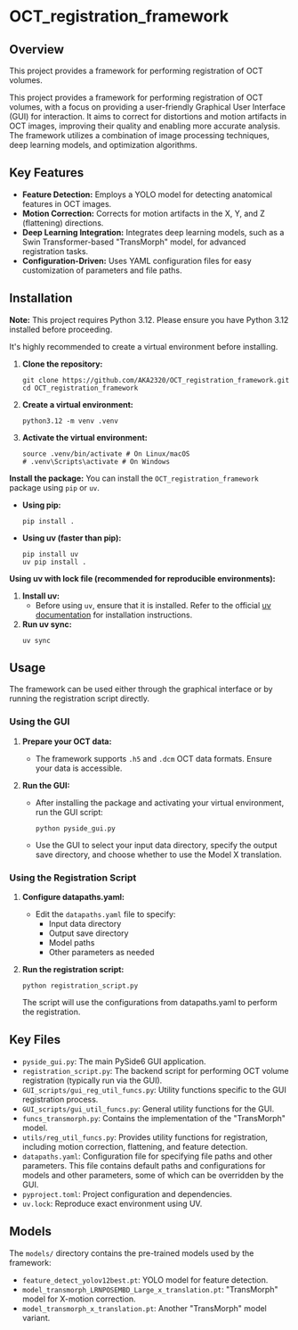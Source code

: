 # OCT_registration_framework

## Overview

This project provides a framework for performing registration of OCT volumes.

This project provides a framework for performing registration of OCT volumes, with a focus on providing a user-friendly Graphical User Interface (GUI) for interaction. It aims to correct for distortions and motion artifacts in OCT images, improving their quality and enabling more accurate analysis. The framework utilizes a combination of image processing techniques, deep learning models, and optimization algorithms.

## Key Features

*   **Feature Detection:** Employs a YOLO model for detecting anatomical features in OCT images.
*   **Motion Correction:** Corrects for motion artifacts in the X, Y, and Z (flattening) directions.
*   **Deep Learning Integration:** Integrates deep learning models, such as a Swin Transformer-based "TransMorph" model, for advanced registration tasks.
*   **Configuration-Driven:** Uses YAML configuration files for easy customization of parameters and file paths.


## Installation

**Note:** This project requires Python 3.12. Please ensure you have Python 3.12 installed before proceeding.

It's highly recommended to create a virtual environment before installing.

1.  **Clone the repository:**
    ```shell
    git clone https://github.com/AKA2320/OCT_registration_framework.git
    cd OCT_registration_framework
    ```
2.  **Create a virtual environment:**
    ```shell
    python3.12 -m venv .venv
    ```
3.  **Activate the virtual environment:**
    ```shell
    source .venv/bin/activate # On Linux/macOS
    # .venv\Scripts\activate # On Windows
    ```


**Install the package:**
You can install the `OCT_registration_framework` package using `pip` or `uv`.

*   **Using pip:**
    ```shell
    pip install .
    ```
*   **Using uv (faster than pip):**
    ```shell
    pip install uv
    uv pip install .
    ```

**Using uv with lock file (recommended for reproducible environments):**

1.  **Install uv:**
    * Before using `uv`, ensure that it is installed. Refer to the official [uv documentation](https://docs.astral.sh/uv/getting-started/installation/) for installation instructions.
2.  **Run uv sync:**
    ```shell
    uv sync
    ```

## Usage

The framework can be used either through the graphical interface or by running the registration script directly.

### Using the GUI

1.  **Prepare your OCT data:**
    *   The framework supports `.h5` and `.dcm` OCT data formats. Ensure your data is accessible.

2.  **Run the GUI:**
    *   After installing the package and activating your virtual environment, run the GUI script:
        ```shell
        python pyside_gui.py
        ```
    *   Use the GUI to select your input data directory, specify the output save directory, and choose whether to use the Model X translation.

### Using the Registration Script

1. **Configure datapaths.yaml:**
   * Edit the `datapaths.yaml` file to specify:
     - Input data directory
     - Output save directory
     - Model paths
     - Other parameters as needed

2. **Run the registration script:**
   ```shell
   python registration_script.py
   ```
   The script will use the configurations from datapaths.yaml to perform the registration.


## Key Files

*   `pyside_gui.py`: The main PySide6 GUI application.
*   `registration_script.py`: The backend script for performing OCT volume registration (typically run via the GUI).
*   `GUI_scripts/gui_reg_util_funcs.py`: Utility functions specific to the GUI registration process.
*   `GUI_scripts/gui_util_funcs.py`: General utility functions for the GUI.
*   `funcs_transmorph.py`: Contains the implementation of the "TransMorph" model.
*   `utils/reg_util_funcs.py`: Provides utility functions for registration, including motion correction, flattening, and feature detection.
*   `datapaths.yaml`: Configuration file for specifying file paths and other parameters. This file contains default paths and configurations for models and other parameters, some of which can be overridden by the GUI.
*   `pyproject.toml`: Project configuration and dependencies.
*   `uv.lock`: Reproduce exact environment using UV.

## Models

The `models/` directory contains the pre-trained models used by the framework:

*   `feature_detect_yolov12best.pt`: YOLO model for feature detection.
*   `model_transmorph_LRNPOSEMBD_Large_x_translation.pt`: "TransMorph" model for X-motion correction.
*   `model_transmorph_x_translation.pt`: Another "TransMorph" model variant.
